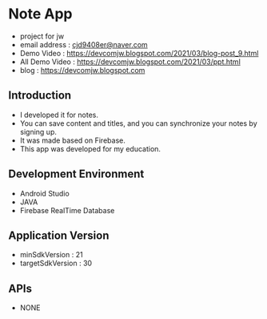 # Note App
- project for jw <br />
- email address : cjd9408er@naver.com <br />
- Demo Video : https://devcomjw.blogspot.com/2021/03/blog-post_9.html <br />
- All Demo Video : https://devcomjw.blogspot.com/2021/03/ppt.html <br />
- blog : https://devcomjw.blogspot.com <br />

## Introduction
- I developed it for notes.
- You can save content and titles, and you can synchronize your notes by signing up.
- It was made based on Firebase.
- This app was developed for my education.

## Development Environment
- Android Studio 
- JAVA
- Firebase RealTime Database

## Application Version
- minSdkVersion : 21
- targetSdkVersion : 30

## APIs
- NONE

